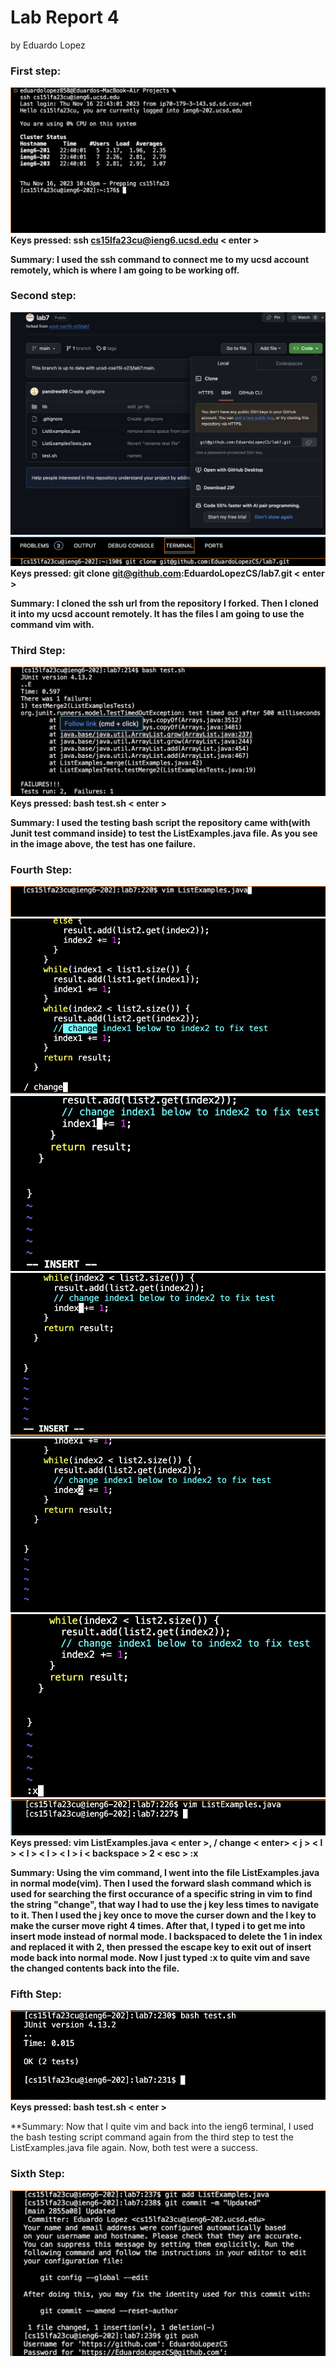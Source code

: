 # **Lab Report 4**
by Eduardo Lopez

### First step:
![Image](image1.png)
**Keys pressed: ssh cs15lfa23cu@ieng6.ucsd.edu < enter >**

**Summary: I used the ssh command to connect me to my ucsd account remotely, which is where I am going to be working off.**

### Second step:
![Image](image2.png)
![Image](image3.png)
**Keys pressed: git clone git@github.com:EduardoLopezCS/lab7.git < enter >**

**Summary: I cloned the ssh url from the repository I forked. Then I cloned it into my ucsd account remotely. It has the files I am going 
to use the command vim with.**

### Third Step:
![Image](image4.png)
**Keys pressed: bash test.sh < enter >**

**Summary: I used the testing bash script the repository came with(with Junit test command inside) to test the ListExamples.java file.
As you see in the image above, the test has one failure.**

### Fourth Step:
![Image](image5.png)
![Image](image6.2.png)
![Image](image7.png)
![Image](image8.png)
![Image](image9.png)
![Image](image10.png)
![Image](image11.png)
**Keys pressed: vim ListExamples.java < enter >, / change < enter> < j > < l > < l > < l > < l > i < backspace > 2 < esc > :x <enter>**

**Summary: Using the vim command, I went into the file ListExamples.java in normal mode(vim). Then I used the forward slash command which is used for searching the first occurance of a specific string in vim to find the string "change", that way I had to use the j key less times to navigate to it. Then I used the j key once to move the curser down and the l key to make the curser move right 4 times. After that, I typed i to get me into insert mode instead of normal mode. I backspaced to delete the 1 in index and replaced it with 2, then pressed the escape key to exit out of insert mode back into normal mode. Now I just typed :x to quite vim and save the changed contents back into the file.**

### Fifth Step:
![Image](image12.png)
**Keys pressed: bash test.sh < enter >**

**Summary: Now that I quite vim and back into the ieng6 terminal, I used the bash testing script command again from the third step to test the ListExamples.java file again. Now, both test were a success.

### Sixth Step:
![Image](image13.png)


